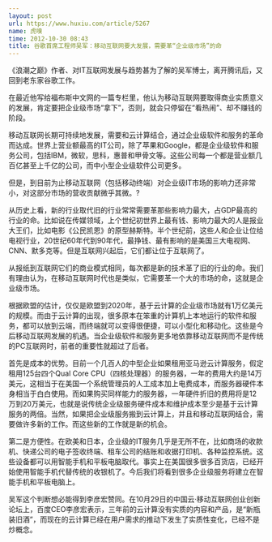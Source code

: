 ```yaml
---
layout: post
url: https://www.huxiu.com/article/5267
name: 虎嗅
time: 2012-10-30 08:43
title: 谷歌首席工程师吴军：移动互联网要大发展，需要革“企业级市场”的命
---
```

《浪潮之巅》作者、对IT互联网发展与趋势甚为了解的吴军博士，离开腾讯后，又回到老东家谷歌工作。

在最近他写给福布斯中文网的一篇专栏里，他认为移动互联网要取得商业实质意义的发展，肯定要把企业级市场“拿下”，否则，就会只停留在“看热闹”、却不赚钱的阶段。

移动互联网长期可持续地发展，需要和云计算结合，通过企业级软件和服务的革命而达成。世界上营业额最高的IT公司，除了苹果和Google，都是企业级软件和服务公司，包括IBM，微软，思科，惠普和甲骨文等。这些公司每一个都是营业额几百亿甚至上千亿的公司，而中小型企业级软件公司更多。

但是，到目前为止移动互联网（包括移动终端）对企业级IT市场的影响力还非常小，对这部分市场的营收贡献微乎其微。?

从历史上看，新的行业取代旧的行业常常需要革那些影响力最大，占GDP最高的行业的命。比如说在传媒领域，上个世纪初世界上最有钱、影响力最大的人是报业大王们，比如电影《公民凯恩》的原型赫斯特。半个世纪前，这些人和企业让位给电视行业，20世纪60年代到90年代，最挣钱、最有影响的是美国三大电视网、CNN、默多克等。但是互联网兴起后，它们都让位于互联网了。

从报纸到互联网它们的商业模式相同，每次都是新的技术革了旧的行业的命。我们有理由认为，在移动互联网时代也是类似，它需要革一个大的市场的命，这就是企业级市场。

根据欧盟的估计，仅仅是欧盟到2020年，基于云计算的企业级市场就有1万亿美元的规模。而由于云计算的出现，很多原本在笨重的计算机上本地运行的软件和服务，都可以放到云端，而终端就可以变得很便捷，可以小型化和移动化。这些是今后移动互联网发展的机遇。当企业级软件和服务更多地依靠移动互联网而不是传统的PC互联网时，前者的重要性就超过了后者。

首先是成本的优势。目前一个几百人的中型企业如果租用亚马逊云计算服务，假定租用125台四个Qual Core CPU（四核处理器）的服务器，一年的费用大约是14万美元，这相当于在美国一个系统管理员的人工成本加上电费成本，而服务器硬件本身相当于白白使用。而如果购买同样能力的服务器，一年硬件折旧的费用将是12万到20万美元，也就是说传统企业级服务硬件成本和维护成本至少是基于云计算服务的两倍。当然，如果把企业级服务搬到云计算上，并且和移动互联网结合，需要做许多新的工作。而这些新的工作就是新的机会。

第二是方便性。在欧美和日本，企业级的IT服务几乎是无所不在，比如商场的收款机、快递公司的电子签收终端、租车公司的结账和收据打印机、各种监控系统。这些设备都可以用智能手机和平板电脑取代。事实上在美国很多很多百货店，已经开始使用智能手机代替传统的收银机了。今后我们将看到很多企业级服务将建立在智能手机和平板电脑上。

吴军这个判断想必能得到李彦宏赞同。在10月29日的中国云·移动互联网创业创新论坛上，百度CEO李彦宏表示，三年前的云计算没有实质的内容和产品，是“新瓶装旧酒”，而现在的云计算已经在用户需求的推动下发生了实质性变化，已经不是炒概念。

